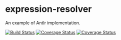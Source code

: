 # expression-resolver
An example of Antlr implementation.

[![Build Status](https://travis-ci.com/thiagogarbazza/expression-resolver.svg?branch=master)](https://app.travis-ci.org/thiagogarbazza/expression-resolver)
[![Coverage Status](https://sonarcloud.io/api/project_badges/measure?project=com.github.thiagogarbazza:expression-resolver&metric=alert_status)](https://sonarcloud.io/dashboard?id=com.github.thiagogarbazza:expression-resolver)
[![Coverage Status](https://sonarcloud.io/api/project_badges/measure?project=com.github.thiagogarbazza:expression-resolver&metric=coverage)](https://sonarcloud.io/dashboard?id=com.github.thiagogarbazza:expression-resolver)

[Antlr]: http://antlr.org/
